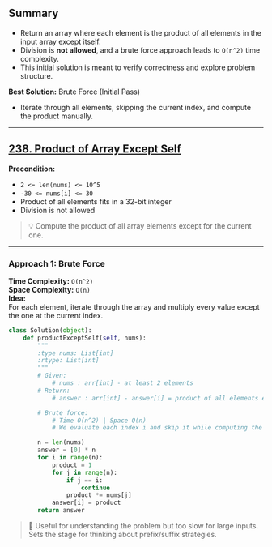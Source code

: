 
## Summary
- Return an array where each element is the product of all elements in the input array except itself.
- Division is **not allowed**, and a brute force approach leads to `O(n^2)` time complexity.
- This initial solution is meant to verify correctness and explore problem structure.

**Best Solution:** Brute Force (Initial Pass)  
- Iterate through all elements, skipping the current index, and compute the product manually.

---

## [238. Product of Array Except Self](https://leetcode.com/problems/product-of-array-except-self/)
**Precondition:**  
- `2 <= len(nums) <= 10^5`  
- `-30 <= nums[i] <= 30`  
- Product of all elements fits in a 32-bit integer  
- Division is not allowed

> 💡 Compute the product of all array elements except for the current one.

---

### Approach 1: Brute Force
**Time Complexity:** `O(n^2)`  
**Space Complexity:** `O(n)`  
**Idea:**  
For each element, iterate through the array and multiply every value except the one at the current index.

```python
class Solution(object):
    def productExceptSelf(self, nums):
        """
        :type nums: List[int]
        :rtype: List[int]
        """
        # Given:
            # nums : arr[int] - at least 2 elements
        # Return:
            # answer : arr[int] - answer[i] = product of all elements except nums[i]

        # Brute force: 
            # Time O(n^2) | Space O(n)
            # We evaluate each index i and skip it while computing the product

        n = len(nums)
        answer = [0] * n
        for i in range(n):
            product = 1
            for j in range(n):
                if j == i:
                    continue
                product *= nums[j]
            answer[i] = product
        return answer
```

> 🧠 Useful for understanding the problem but too slow for large inputs. Sets the stage for thinking about prefix/suffix strategies.
```
